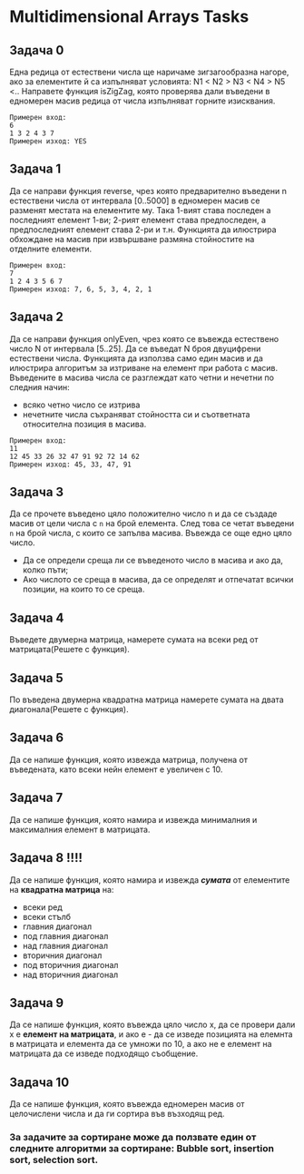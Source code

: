 # Multidimensional Arrays Tasks

## Задача 0
Една редица от естествени числа ще наричаме зигзагообразна нагоре, ако за елементите й са изпълняват условията:
N1 < N2 > N3 < N4 > N5 <..
Направете функция isZigZag, която проверява дали въведени в едномерен масив редица от числа изпълняват горните изисквания.

```
Примерен вход: 
6
1 3 2 4 3 7
Примерен изход: YES
```

## Задача 1
Да се направи функция reverse, чрез която предварително въведени n естествени числа от интервала [0..5000] в едномерен масив се разменят местата на елементите му.
Така 1-вият става последен а последният елемент 1-ви; 2-рият елемент става предпоследен, а предпоследният елемент става 2-ри и т.н.
Функцията да илюстрира обхождане на масив при извършване размяна стойностите на отделните елементи.

```
Примерен вход: 
7 
1 2 4 3 5 6 7 
Примерен изход: 7, 6, 5, 3, 4, 2, 1
```

## Задача 2
Да се направи функция onlyEven, чрез която се въвежда естествено число N от интервала [5..25].
Да се въведат N броя двуцифрени естествени числа.
Функцията да използва само един масив и да илюстрира алгоритъм за изтриване на елемент при работа с масив.
Въведените в масива числа се разглеждат като четни и нечетни по следния начин: 
- всяко четно число се изтрива 
- нечетните числа съхраняват стойността си и съответната относителна позиция в масива.

```
Примерен вход: 
11 
12 45 33 26 32 47 91 92 72 14 62 
Примерен изход: 45, 33, 47, 91

```

## Задача 3
Да се прочете въведено цяло положително число n и да се създаде масив от цели числа с `n` на брой елемента. След това се четат въведени `n` на брой числа, с които се запълва масива. Въвежда се още едно цяло число.
- Да се определи среща ли се въведеното число в масива и ако да, колко пъти; 
- Ако числото се среща в масива, да се определят и отпечатат всички позиции, на които то се среща.

## Задача 4
Въведете двумерна матрица, намерете сумата на всеки ред от матрицата(Решете с функция).

## Задача 5
По въведена двумерна квадратна матрица намерете сумата на двата диагонала(Решете с функция).

## Задача 6
Да се напише функция, която извежда матрица, получена от въведената, като всеки нейн елемент е увеличен с 10.

## Задача 7
Да се напише функция, която намира и извежда минималния и максималния елемент в матрицата.

## Задача 8 !!!!
Да се напише функция, която намира и извежда ***сумата*** от елементите на **квадратна матрица** на:

   * всеки ред
   * всеки стълб
   * главния диагонал
   * под главния диагонал
   * над главния диагонал
   * вторичния диагонал
   * под вторичния диагонал
   * над вторичния диагонал
   
## Задача 9
Да се напише функция, която въвежда цяло число х, да се провери дали х е **елемент на матрицата**, и ако е - да се изведе позицията на елемнта в матрицата и елемента да се умножи по 10, а ако не е елемент на матрицата да се изведе подходящо съобщение.

## Задача 10
Да се напише функция, която въвежда едномерен масив от целочислени числа и да ги сортира във възходящ ред.

### За задачите за сортиране може да ползвате един от следните алгоритми за сортиране: Bubble sort, insertion sort, selection sort.